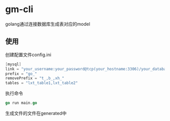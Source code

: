 # gm-cli
golang通过连接数据库生成表对应的model

## 使用
创建配置文件config.ini
```go
[mysql]
link = "your_username:your_password@tcp(your_hostname:3306)/your_database"
prefix = "go_"
removePrefix = "t_,b_,xh_"
tables = "lxt_table1,lxt_table2"
```
执行命令
```go
go run main.go
```
生成文件的文件在generated中